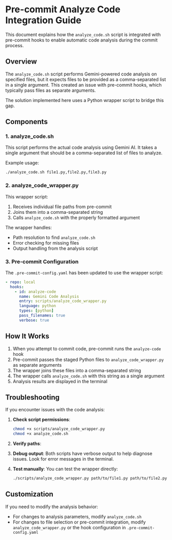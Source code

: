# Pre-commit Analyze Code Integration Guide

This document explains how the `analyze_code.sh` script is integrated with pre-commit hooks to enable automatic code analysis during the commit process.

## Overview

The `analyze_code.sh` script performs Gemini-powered code analysis on specified files, but it expects files to be provided as a comma-separated list in a single argument. This created an issue with pre-commit hooks, which typically pass files as separate arguments.

The solution implemented here uses a Python wrapper script to bridge this gap.

## Components

### 1. analyze_code.sh

This script performs the actual code analysis using Gemini AI. It takes a single argument that should be a comma-separated list of files to analyze.

Example usage:

```bash
./analyze_code.sh file1.py,file2.py,file3.py
```

### 2. analyze_code_wrapper.py

This wrapper script:

1. Receives individual file paths from pre-commit
2. Joins them into a comma-separated string
3. Calls `analyze_code.sh` with the properly formatted argument

The wrapper handles:

- Path resolution to find `analyze_code.sh`
- Error checking for missing files
- Output handling from the analysis script

### 3. Pre-commit Configuration

The `.pre-commit-config.yaml` has been updated to use the wrapper script:

```yaml
- repo: local
  hooks:
    - id: analyze-code
      name: Gemini Code Analysis
      entry: scripts/analyze_code_wrapper.py
      language: python
      types: [python]
      pass_filenames: true
      verbose: true
```

## How It Works

1. When you attempt to commit code, pre-commit runs the `analyze-code` hook
2. Pre-commit passes the staged Python files to `analyze_code_wrapper.py` as separate arguments
3. The wrapper joins these files into a comma-separated string
4. The wrapper calls `analyze_code.sh` with this string as a single argument
5. Analysis results are displayed in the terminal

## Troubleshooting

If you encounter issues with the code analysis:

1. **Check script permissions**:

   ```bash
   chmod +x scripts/analyze_code_wrapper.py
   chmod +x analyze_code.sh
   ```

2. **Verify paths**:

3. **Debug output**:
   Both scripts have verbose output to help diagnose issues. Look for error messages in the terminal.

4. **Test manually**:
   You can test the wrapper directly:
   ```bash
   ./scripts/analyze_code_wrapper.py path/to/file1.py path/to/file2.py
   ```

## Customization

If you need to modify the analysis behavior:

- For changes to analysis parameters, modify `analyze_code.sh`
- For changes to file selection or pre-commit integration, modify `analyze_code_wrapper.py` or the hook configuration in `.pre-commit-config.yaml`
